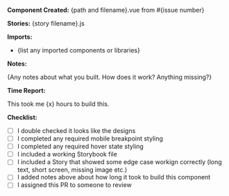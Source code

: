 **Component Created:** {path and filename}.vue from #{issue number}

**Stories:** {story filename}.js

**Imports:**

-   {list any imported components or libraries}

**Notes:**

{Any notes about what you built. How does it work? Anything missing?}

**Time Report:**

This took me {x} hours to build this.

**Checklist:**

-   [ ] I double checked it looks like the designs
-   [ ] I completed any required mobile breakpoint styling
-   [ ] I completed any required hover state styling
-   [ ] I included a working Storybook file
-   [ ] I included a Story that showed some edge case workign correctly (long text, short screen, missing image etc.)
-   [ ] I added notes above about how long it took to build this component
-   [ ] I assigned this PR to someone to review
